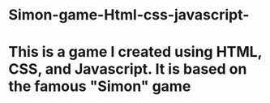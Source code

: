 # Simon-game-Html-css-javascript-
# This is a game I created using HTML, CSS, and Javascript. It is based on the famous "Simon" game

